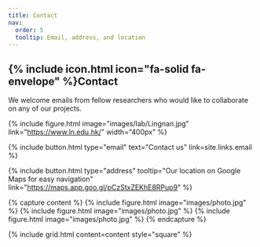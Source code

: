 ```yaml
---
title: Contact
nav:
  order: 5
  tooltip: Email, address, and location
---
```


## {% include icon.html icon="fa-solid fa-envelope" %}Contact

We welcome emails from fellow researchers who would like to collaborate on any of our projects. 

{%
  include figure.html
  image="images/lab/Lingnan.jpg"
  link="https://www.ln.edu.hk/"
  width="400px"
%}

{%
  include button.html
  type="email"
  text="Contact us"
  link=site.links.email
%}

{%
  include button.html
  type="address"
  tooltip="Our location on Google Maps for easy navigation"
  link="https://maps.app.goo.gl/pCzStxZEKhE8RPup9"
%}

{% capture content %}
{% include figure.html image="images/photo.jpg" %}
{% include figure.html image="images/photo.jpg" %}
{% include figure.html image="images/photo.jpg" %}
{% endcapture %}

{%
  include grid.html
  content=content
  style="square"
%}
